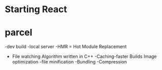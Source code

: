 # Starting React
# parcel
-dev build
-local server
-HMR = Hot Module Replacement
- File watching Algorithm written in C++
-Caching-faster Builds
Image optimization
-file minification
-Bundling
-Compression